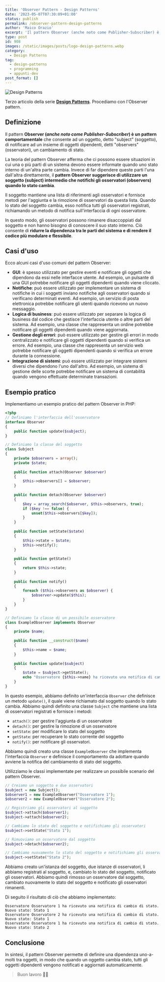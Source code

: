 ```yaml
---
title: 'Observer Pattern - Design Patterns'
date: '2023-05-07T07:30:09+01:00'
status: publish
permalink: /observer-pattern-design-patterns
author: 'Maico Orazio'
excerpt: 'Il pattern Observer (anche noto come Publisher-Subscriber) è un pattern comportamentale che consente ad un oggetto, detto subject (soggetto), di notificare ad un insieme di oggetti dipendenti, detti observers (osservatori), un cambiamento di stato.'
type: post
id: 908
images: /static/images/posts/logo-design-patterns.webp
category:
  - Design Patterns 
tag:
  - design-patterns
  - programming
  - appunti-dev
post_format: []
---
```


![Design Patterns](/static/images/posts/logo-design-patterns.webp)

Terzo articolo della serie [**Design Patterns**](https://www.mainickweb.com/tags/design-patterns). Procediamo con l'Observer pattern.

## Definizione

Il pattern **Observer (*anche noto come Publisher-Subscriber*) è un pattern comportamentale** che consente ad un 
oggetto, detto "subject" (soggetto), di notificare ad un insieme di oggetti dipendenti, detti "observers" 
(osservatori), un cambiamento di stato.

La teoria del pattern Observer afferma che ci possono essere situazioni in cui una o più parti di un sistema devono 
essere informate quando uno stato interno di un'altra parte cambia. Invece di far dipendere queste parti l'una 
dall'altra direttamente, il **pattern Observer suggerisce di utilizzare un soggetto (subject) intermedio che 
notifichi gli osservatori (observers) quando lo stato cambia**.

Il soggetto mantiene una lista di riferimenti agli osservatori e fornisce metodi per l'aggiunta e la rimozione di 
osservatori da questa lista. Quando lo stato del soggetto cambia, esso notifica tutti gli osservatori registrati, 
richiamando un metodo di notifica sull'interfaccia di ogni osservatore.

In questo modo, gli osservatori possono rimanere disaccoppiati dal soggetto e non hanno bisogno di conoscere il suo 
stato interno. Ciò consente di **ridurre la dipendenza tra le parti del sistema e di rendere il codice più modulare 
e flessibile**.

## Casi d'uso

Ecco alcuni casi d'uso comuni del pattern Observer:
* **GUI**: è spesso utilizzato per gestire eventi e notificare gli oggetti che dipendono da essi nelle interfacce utente. Ad esempio, un pulsante di una GUI potrebbe notificare gli oggetti dipendenti quando viene cliccato.
* **Notifiche**: può essere utilizzato per implementare un sistema di notifiche in cui i soggetti inviano notifiche agli osservatori quando si verificano determinati eventi. Ad esempio, un servizio di posta elettronica potrebbe notificare gli utenti quando ricevono un nuovo messaggio.
* **Logica di business**: può essere utilizzato per separare la logica di business dal codice che gestisce l'interfaccia utente o altre parti del sistema. Ad esempio, una classe che rappresenta un ordine potrebbe notificare gli oggetti dipendenti quando viene aggiornata.
* **Gestione degli errori**: può essere utilizzato per gestire gli errori in modo centralizzato e notificare gli oggetti dipendenti quando si verifica un errore. Ad esempio, una classe che rappresenta un servizio web potrebbe notificare gli oggetti dipendenti quando si verifica un errore durante la connessione.
* **Integrazione di sistemi**: può essere utilizzato per integrare sistemi diversi che dipendono l'uno dall'altro. Ad esempio, un sistema di gestione delle scorte potrebbe notificare un sistema di contabilità quando vengono effettuate determinate transazioni.

## Esempio pratico

Implementiamo un esempio pratico del pattern Observer in PHP:

```php
<?php
// Definiamo l'interfaccia dell'osservatore
interface Observer 
{
    public function update($subject);
}

// Definiamo la classe del soggetto
class Subject 
{
    private $observers = array();
    private $state;
    
    public function attach(Observer $observer) 
    {
        $this->observers[] = $observer;
    }
    
    public function detach(Observer $observer) 
    {
        $key = array_search($observer, $this->observers, true);
        if ($key !== false) {
            unset($this->observers[$key]);
        }
    }
    
    public function setState($state) 
    {
        $this->state = $state;
        $this->notify();
    }
    
    public function getState() 
    {
        return $this->state;
    }
    
    public function notify() 
    {
        foreach ($this->observers as $observer) {
            $observer->update($this);
        }
    }
}

// Definiamo la classe di un possibile osservatore
class ExampleObserver implements Observer 
{
    private $name;
    
    public function __construct($name) 
    {
        $this->name = $name;
    }
    
    public function update($subject) 
    {
        $state = $subject->getState();
        echo "Osservatore {$this->name} ha ricevuto una notifica di cambio di stato. Nuovo stato: {$state}\n";
    }
}
```

In questo esempio, abbiamo definito un'interfaccia `Observer` che definisce un metodo `update()`, il quale viene 
richiamato dal soggetto quando lo stato cambia. Abbiamo quindi definito una classe `Subject` che mantiene una lista 
di osservatori registrati e fornisce i metodi:

* `attach()`: per gestire l'aggiunta di un osservatore
* `detach()`: per gestire la rimozione di un osservatore
* `setState`: per modificare lo stato del soggetto
* `getState`: per recuperare lo stato corrente del soggetto
* `notify()`: per notificare gli osservatori.

Abbiamo quindi creato una classe `ExampleObserver` che implementa l'interfaccia `Observer` e definisce il 
comportamento da adottare quando avviene la notifica del cambiamento di stato del soggetto.

Utilizziamo le classi implementate per realizzare un possibile scenario del pattern Observer.

```php
// Creiamo un soggetto e due osservatori
$subject = new Subject();
$observer1 = new ExampleObserver("Osservatore 1");
$observer2 = new ExampleObserver("Osservatore 2");

// Registriamo gli osservatori al soggetto
$subject->attach($observer1);
$subject->attach($observer2);

// Cambiamo lo stato del soggetto e notifichiamo gli osservatori
$subject->setState("Stato 1");

// Rimuoviamo un osservatore dal soggetto
$subject->detach($observer2);

// Cambiamo nuovamente lo stato del soggetto e notifichiamo gli osservatori rimanenti
$subject->setState("Stato 2");
```

Abbiamo creato un'istanza del soggetto, due istanze di osservatori, li abbiamo registrati al soggetto, e, cambiato 
lo stato del soggetto, notificato gli osservatori. Abbiamo quindi rimosso un osservatore dal soggetto, cambiato 
nuovamente lo stato del soggetto e notificato gli osservatori rimanenti.

Di seguito il risultato di ciò che abbiamo implementato:

```shell
Osservatore Osservatore 1 ha ricevuto una notifica di cambio di stato. Nuovo stato: Stato 1
Osservatore Osservatore 2 ha ricevuto una notifica di cambio di stato. Nuovo stato: Stato 1
Osservatore Osservatore 1 ha ricevuto una notifica di cambio di stato. Nuovo stato: Stato 2
```

## Conclusione

In sintesi, il pattern Observer permette di definire una dipendenza uno-a-molti tra oggetti, in modo che quando un 
oggetto cambia stato, tutti gli oggetti dipendenti vengono notificati e aggiornati automaticamente.

> Buon lavoro 👨‍💻
